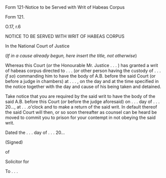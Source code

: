 Form 121-Notice to be Served with Writ of Habeas Corpus

Form 121.

O.17, r.6

NOTICE TO BE SERVED WITH WRIT OF HABEAS CORPUS

In the National Court of Justice

(*If in a cause already begun, here insert the title, not otherwise*)

Whereas this Court (*or* the Honourable Mr. Justice . . . ) has granted
a writ of habeas corpus directed to . . . (*or* other person having the
custody of . . . *if so*) commanding him to have the body of A.B. before
the said Court (or before a judge in chambers) at . . . , on the day and
at the time specified in the notice together with the day and cause of
his being taken and detained.

Take notice that you are required by the said writ to have the body of
the said A.B. before this Court (*or* before the judge aforesaid) on . .
. day of . . . 20\..., at . . .o'clock and to make a return of the said
writ. In default thereof the said Court will then, or so soon thereafter
as counsel can be heard be moved to commit you to prison for your
contempt in not obeying the said writ.

Dated the . . . day of . . . 20\...

(Signed)

of

Solicitor for

To . . .


